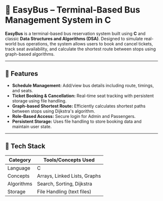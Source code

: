 # 🚌 EasyBus – Terminal-Based Bus Management System in C

**EasyBus** is a terminal-based bus reservation system built using **C** and classic **Data Structures and Algorithms (DSA)**. Designed to simulate real-world bus operations, the system allows users to book and cancel tickets, track seat availability, and calculate the shortest route between stops using graph-based algorithms.

---

## 📌 Features

- **Schedule Management:** Add/view bus details including route, timings, and seats.
- **Ticket Booking & Cancellation:** Real-time seat tracking with persistent storage using file handling.
- **Graph-based Shortest Route:** Efficiently calculates shortest paths between stops using Dijkstra's algorithm.
- **Role-Based Access:** Secure login for Admin and Passengers.
- **Persistent Storage:** Uses file handling to store booking data and maintain user state.

---

## 🧱 Tech Stack

| Category       | Tools/Concepts Used             |
|----------------|---------------------------------|
| Language       | C                               |
| Concepts       | Arrays, Linked Lists, Graphs    |
| Algorithms     | Search, Sorting, Dijkstra       |
| Storage        | File Handling (text files)      |

